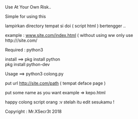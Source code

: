 Use At Your Own Risk..

Simple for using this 

lampirkan directory tempat si doi ( script html ) bertengger ..

example : www.site.com/index.html ( without using ww only use http:///site.com/

Required :
python3

install ==> 
pkg install python <br>
pkg install python-dev <br>

Usage ==> python3 colong.py

put url http://site.com/path ( tempat deface page )

put some name as you want example => kepo.html 


happy colong script orang :v stelah itu edit sesukamu !

Copyright : Mr.XSecr3t 2018
